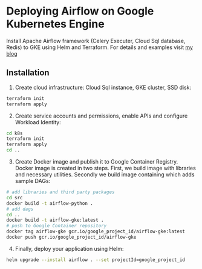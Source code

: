 # Deploying Airflow on Google Kubernetes Engine

Install Apache Airflow framework (Celery Executer, Cloud Sql database, Redis) to GKE using Helm and Terraform. For details and examples  visit [my blog](https://act-labs.github.io/posts/airflow-gke/ "Installing Airflow on GKE")

## Installation

1. Create cloud infrastructure: Cloud Sql instance, GKE cluster, SSD disk:
```sh
terraform init
terraform apply
```
2. Create service accounts and permissions, enable APIs and configure Workload Identity:
```sh
cd k8s
terraform init
terraform apply
cd ..
```
3. Create Docker image and publish it to Google Container Registry. Docker image is created in two steps. First, we build image with libraries and necessary utilities. Secondly we build image containing which adds sample DAGs:
```sh
# add libraries and third party packages
cd src
docker build -t airflow-python .
# add dags
cd ..
docker build -t airflow-gke:latest .
# push to Google Container repository
docker tag airflow-gke gcr.io/google_project_id/airflow-gke:latest
docker push gcr.io/google_project_id/airflow-gke
```
4. Finally, deploy your application using Helm:
```sh
helm upgrade --install airflow . --set projectId=google_project_id
```
